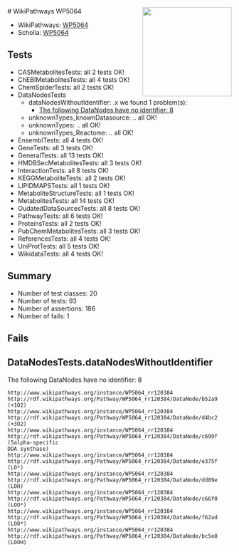 <img style="float: right; width: 200px" src="https://upload.wikimedia.org/wikipedia/commons/thumb/8/83/Wplogo_with_text_500.png/640px-Wplogo_with_text_500.png" />
# WikiPathways WP5064

* WikiPathways: [WP5064](https://wikipathways.org/pathways/WP5064)
* Scholia: [WP5064](https://scholia.toolforge.org/wikipathways/WP5064)
## Tests
* CASMetabolitesTests: all 2 tests OK!
* ChEBIMetabolitesTests: all 4 tests OK!
* ChemSpiderTests: all 2 tests OK!
* DataNodesTests
    * dataNodesWithoutIdentifier: .x we found 1 problem(s):
        * [The following DataNodes have no identifier: 8](#d2d32fa7)
    * unknownTypes_knownDatasource: .. all OK!
    * unknownTypes: .. all OK!
    * unknownTypes_Reactome: .. all OK!
* EnsemblTests: all 4 tests OK!
* GeneTests: all 3 tests OK!
* GeneralTests: all 13 tests OK!
* HMDBSecMetabolitesTests: all 3 tests OK!
* InteractionTests: all 8 tests OK!
* KEGGMetaboliteTests: all 2 tests OK!
* LIPIDMAPSTests: all 1 tests OK!
* MetaboliteStructureTests: all 1 tests OK!
* MetabolitesTests: all 14 tests OK!
* OudatedDataSourcesTests: all 8 tests OK!
* PathwayTests: all 6 tests OK!
* ProteinsTests: all 2 tests OK!
* PubChemMetabolitesTests: all 3 tests OK!
* ReferencesTests: all 4 tests OK!
* UniProtTests: all 5 tests OK!
* WikidataTests: all 4 tests OK!


## Summary

* Number of test classes: 20
* Number of tests: 93
* Number of assertions: 186
* Number of fails: 1

## Fails

<a name="d2d32fa7" />

## DataNodesTests.dataNodesWithoutIdentifier

The following DataNodes have no identifier: 8
```
http://www.wikipathways.org/instance/WP5064_rr120384 http://rdf.wikipathways.org/Pathway/WP5064_rr120384/DataNode/b52a9 (+1O2)
http://www.wikipathways.org/instance/WP5064_rr120384 http://rdf.wikipathways.org/Pathway/WP5064_rr120384/DataNode/d4bc2 (+3O2)
http://www.wikipathways.org/instance/WP5064_rr120384 http://rdf.wikipathways.org/Pathway/WP5064_rr120384/DataNode/c699f (5alpha-specific
DDA synthase)
http://www.wikipathways.org/instance/WP5064_rr120384 http://rdf.wikipathways.org/Pathway/WP5064_rr120384/DataNode/e375f (LO*)
http://www.wikipathways.org/instance/WP5064_rr120384 http://rdf.wikipathways.org/Pathway/WP5064_rr120384/DataNode/dd89e (LOH)
http://www.wikipathways.org/instance/WP5064_rr120384 http://rdf.wikipathways.org/Pathway/WP5064_rr120384/DataNode/c66f0 (LOO*)
http://www.wikipathways.org/instance/WP5064_rr120384 http://rdf.wikipathways.org/Pathway/WP5064_rr120384/DataNode/f62ad (LOO*)
http://www.wikipathways.org/instance/WP5064_rr120384 http://rdf.wikipathways.org/Pathway/WP5064_rr120384/DataNode/bc5e8 (LOOH)
```

